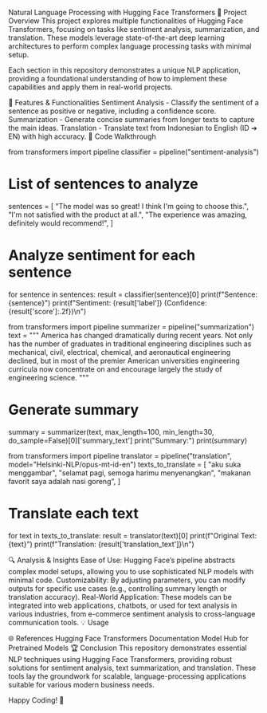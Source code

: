 Natural Language Processing with Hugging Face Transformers
📖 Project Overview
This project explores multiple functionalities of Hugging Face Transformers, focusing on tasks like sentiment analysis, summarization, and translation. These models leverage state-of-the-art deep learning architectures to perform complex language processing tasks with minimal setup.

Each section in this repository demonstrates a unique NLP application, providing a foundational understanding of how to implement these capabilities and apply them in real-world projects.

🚀 Features & Functionalities
Sentiment Analysis - Classify the sentiment of a sentence as positive or negative, including a confidence score.
Summarization - Generate concise summaries from longer texts to capture the main ideas.
Translation - Translate text from Indonesian to English (ID ➔ EN) with high accuracy.
📂 Code Walkthrough

from transformers import pipeline
classifier = pipeline("sentiment-analysis")
# List of sentences to analyze
sentences = [
    "The model was so great! I think I'm going to choose this.",
    "I'm not satisfied with the product at all.",
    "The experience was amazing, definitely would recommend!",
]
# Analyze sentiment for each sentence
for sentence in sentences:
    result = classifier(sentence)[0]
    print(f"Sentence: {sentence}")
    print(f"Sentiment: {result['label']} (Confidence: {result['score']:.2f})\n")


from transformers import pipeline
summarizer = pipeline("summarization")
text = """
    America has changed dramatically during recent years. Not only has the number of
    graduates in traditional engineering disciplines such as mechanical, civil,
    electrical, chemical, and aeronautical engineering declined, but in most of
    the premier American universities engineering curricula now concentrate on
    and encourage largely the study of engineering science.
"""
# Generate summary
summary = summarizer(text, max_length=100, min_length=30, do_sample=False)[0]['summary_text']
print("Summary:")
print(summary)


from transformers import pipeline
translator = pipeline("translation", model="Helsinki-NLP/opus-mt-id-en")
texts_to_translate = [
    "aku suka menggambar",
    "selamat pagi, semoga harimu menyenangkan",
    "makanan favorit saya adalah nasi goreng",
]
# Translate each text
for text in texts_to_translate:
    result = translator(text)[0]
    print(f"Original Text: {text}")
    print(f"Translation: {result['translation_text']}\n")

🔍 Analysis & Insights
Ease of Use: Hugging Face’s pipeline abstracts complex model setups, allowing you to use sophisticated NLP models with minimal code.
Customizability: By adjusting parameters, you can modify outputs for specific use cases (e.g., controlling summary length or translation accuracy).
Real-World Application: These models can be integrated into web applications, chatbots, or used for text analysis in various industries, from e-commerce sentiment analysis to cross-language communication tools.
💡 Usage

🌐 References
Hugging Face Transformers Documentation
Model Hub for Pretrained Models
🏆 Conclusion
This repository demonstrates essential NLP techniques using Hugging Face Transformers, providing robust solutions for sentiment analysis, text summarization, and translation. These tools lay the groundwork for scalable, language-processing applications suitable for various modern business needs.

Happy Coding! 🎉